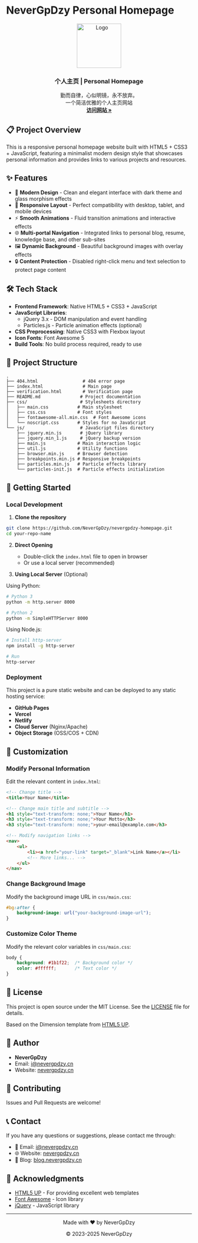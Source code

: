 # NeverGpDzy Personal Homepage

<div align="center">
  <img src="https://picture.nevergpdzy.cn/img_for_Typora/OIG%20(3).png" alt="Logo" width="120" height="120">
  <h3 align="center">个人主页 | Personal Homepage</h3>
  <p align="center">
    勤而自律，心似明镜，永不放弃。
    <br />
    一个简洁优雅的个人主页网站
    <br />
    <a href="https://nevergpdzy.cn"><strong>访问网站 »</strong></a>
  </p>
</div>

## 📋 Project Overview

This is a responsive personal homepage website built with HTML5 + CSS3 + JavaScript, featuring a minimalist modern design style that showcases personal information and provides links to various projects and resources.

## ✨ Features

- 🎨 **Modern Design** - Clean and elegant interface with dark theme and glass morphism effects
- 📱 **Responsive Layout** - Perfect compatibility with desktop, tablet, and mobile devices
- ⚡ **Smooth Animations** - Fluid transition animations and interactive effects
- 🌐 **Multi-portal Navigation** - Integrated links to personal blog, resume, knowledge base, and other sub-sites
- 🖼️ **Dynamic Background** - Beautiful background images with overlay effects
- 🔒 **Content Protection** - Disabled right-click menu and text selection to protect page content

## 🛠️ Tech Stack

- **Frontend Framework**: Native HTML5 + CSS3 + JavaScript
- **JavaScript Libraries**: 
  - jQuery 3.x - DOM manipulation and event handling
  - Particles.js - Particle animation effects (optional)
- **CSS Preprocessing**: Native CSS3 with Flexbox layout
- **Icon Fonts**: Font Awesome 5
- **Build Tools**: No build process required, ready to use

## 📁 Project Structure

```
.
├── 404.html                 # 404 error page
├── index.html               # Main page
├── verification.html        # Verification page
├── README.md               # Project documentation
├── css/                    # Stylesheets directory
│   ├── main.css           # Main stylesheet
│   ├── css.css            # Font styles
│   ├── fontawesome-all.min.css  # Font Awesome icons
│   └── noscript.css       # Styles for no JavaScript
└── js/                     # JavaScript files directory
    ├── jquery.min.js       # jQuery library
    ├── jquery.min_1.js     # jQuery backup version
    ├── main.js            # Main interaction logic
    ├── util.js            # Utility functions
    ├── browser.min.js     # Browser detection
    ├── breakpoints.min.js # Responsive breakpoints
    ├── particles.min.js   # Particle effects library
    └── particles-init.js  # Particle effects initialization
```

## 🚀 Getting Started

### Local Development

1. **Clone the repository**
```bash
git clone https://github.com/NeverGpDzy/nevergpdzy-homepage.git
cd your-repo-name
```

2. **Direct Opening**
   - Double-click the `index.html` file to open in browser
   - Or use a local server (recommended)

3. **Using Local Server** (Optional)

Using Python:
```bash
# Python 3
python -m http.server 8000

# Python 2
python -m SimpleHTTPServer 8000
```

Using Node.js:
```bash
# Install http-server
npm install -g http-server

# Run
http-server
```

### Deployment

This project is a pure static website and can be deployed to any static hosting service:

- **GitHub Pages**
- **Vercel**
- **Netlify**
- **Cloud Server** (Nginx/Apache)
- **Object Storage** (OSS/COS + CDN)

## 🎨 Customization

### Modify Personal Information

Edit the relevant content in `index.html`:

```html
<!-- Change title -->
<title>Your Name</title>

<!-- Change main title and subtitle -->
<h1 style="text-transform: none;">Your Name</h1>
<h3 style="text-transform: none;">Your Motto</h3>
<h3 style="text-transform: none;">your-email@example.com</h3>

<!-- Modify navigation links -->
<nav>
    <ul>
        <li><a href="your-link" target="_blank">Link Name</a></li>
        <!-- More links... -->
    </ul>
</nav>
```

### Change Background Image

Modify the background image URL in `css/main.css`:

```css
#bg:after {
    background-image: url("your-background-image-url");
}
```

### Customize Color Theme

Modify the relevant color variables in `css/main.css`:

```css
body {
    background: #1b1f22;  /* Background color */
    color: #ffffff;       /* Text color */
}
```

## 📄 License

This project is open source under the MIT License. See the [LICENSE](LICENSE) file for details.

Based on the Dimension template from [HTML5 UP](https://html5up.net/).

## 👤 Author

- **NeverGpDzy**
- Email: i@nevergpdzy.cn
- Website: [nevergpdzy.cn](https://nevergpdzy.cn)

## 🤝 Contributing

Issues and Pull Requests are welcome!

## 📞 Contact

If you have any questions or suggestions, please contact me through:

- 📧 Email: i@nevergpdzy.cn
- 🌐 Website: [nevergpdzy.cn](https://nevergpdzy.cn)
- 📝 Blog: [blog.nevergpdzy.cn](https://blog.nevergpdzy.cn)

## 🙏 Acknowledgments

- [HTML5 UP](https://html5up.net/) - For providing excellent web templates
- [Font Awesome](https://fontawesome.com/) - Icon library
- [jQuery](https://jquery.com/) - JavaScript library

---

<p align="center">Made with ❤️ by NeverGpDzy</p>
<p align="center">© 2023-2025 NeverGpDzy</p>